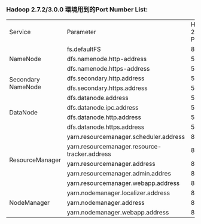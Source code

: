 ﻿### Hadoop 2.7.2/3.0.0 環境用到的Port Number List:

<table>
   <tr>
      <td>Service</td>
	  <td>Parameter</td>
      <td>Hadoop 2.7.2 Port</td>      
	  <td>Hadoop 3.0.0 Port</td>
   </tr>
	<tr><td rowspan='3'>NameNode</td><td>fs.defaultFS</td><td>8020</td><td>8020</td></tr>	
	<tr><td>dfs.namenode.http-address</td><td>50070</td><td>9870</td></tr>
	<tr><td>dfs.namenode.https-address</td><td>50470</td><td>9871</td></tr>
	<tr><td rowspan='2'>Secondary NameNode</td><td>dfs.secondary.http.address</td><td>50090</td><td>0000</td></tr>	
	<tr><td>dfs.secondary.https.address</td><td>50495</td><td>0000</td></tr>
	<tr><td rowspan='4'>DataNode</td><td>dfs.datanode.address</td><td>50010</td><td>0000</td></tr>
	<tr><td>dfs.datanode.ipc.address</td><td>50020</td><td>0000</td></tr>
	<tr><td>dfs.datanode.http.address</td><td>50075</td><td>0000</td></tr>
	<tr><td>dfs.datanode.https.address</td><td>50475</td><td>0000</td></tr>	
	<tr><td rowspan='5'>ResourceManager</td><td>yarn.resourcemanager.scheduler.address</td><td>8030</td><td>0000</td></tr>
	<tr><td>yarn.resourcemanager.resource-tracker.address</td><td>8031</td><td>0000</td></tr>
	<tr><td>yarn.resourcemanager.address</td><td>8032</td><td>0000</td></tr>
	<tr><td>yarn.resourcemanager.admin.addres</td><td>8033</td><td>0000</td></tr>
	<tr><td>yarn.resourcemanager.webapp.address</td><td>8088</td><td>0000</td></tr>
	<tr><td rowspan='3'>NodeManager</td><td>yarn.nodemanager.localizer.address</td><td>8040</td><td>8040</td></tr>
	<tr><td>yarn.nodemanager.address</td><td>8041</td><td>0000</td></tr>
	<tr><td>yarn.nodemanager.webapp.address</td><td>8042</td><td>8042</td></tr>
	
</table>


